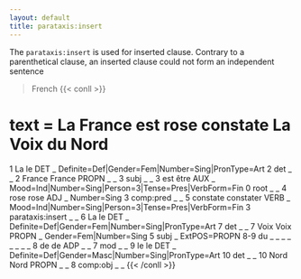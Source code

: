 ```yaml
---
layout: default
title: parataxis:insert
---
```


The `parataxis:insert` is used for inserted clause. Contrary to a parenthetical clause, an inserted clause could not form an independent sentence


>French
{{< conll >}}
# text = La France est rose constate La Voix du Nord
1	La	le	DET	_	Definite=Def|Gender=Fem|Number=Sing|PronType=Art	2	det	_	_
2	France	France	PROPN	_	_	3	subj	_	_
3	est	être	AUX	_	Mood=Ind|Number=Sing|Person=3|Tense=Pres|VerbForm=Fin	0	root	_	_
4	rose	rose	ADJ	_	Number=Sing	3	comp:pred	_	_
5	constate	constater	VERB	_	Mood=Ind|Number=Sing|Person=3|Tense=Pres|VerbForm=Fin	3	parataxis:insert	_	_
6	La	le	DET	_	Definite=Def|Gender=Fem|Number=Sing|PronType=Art	7	det	_	_
7	Voix	Voix	PROPN	_	Gender=Fem|Number=Sing	5	subj	_	ExtPOS=PROPN
8-9	du	_	_	_	_	_	_	_	_
8	de	de	ADP	_	_	7	mod	_	_
9	le	le	DET	_	Definite=Def|Gender=Masc|Number=Sing|PronType=Art	10	det	_	_
10	Nord	Nord	PROPN	_	_	8	comp:obj	_	_
{{< /conll >}}